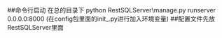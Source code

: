 ##命令行启动 在总的目录下
python RestSQLServer\manage.py runserver 0.0.0.0:8000
(在config包里面的init_.py进行加入环境变量)
##配置文件先放RestSQLServer里面
